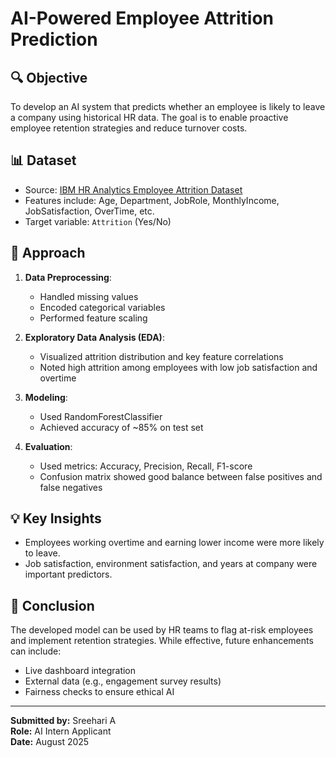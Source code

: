 # AI-Powered Employee Attrition Prediction

## 🔍 Objective
To develop an AI system that predicts whether an employee is likely to leave a company using historical HR data. The goal is to enable proactive employee retention strategies and reduce turnover costs.

## 📊 Dataset
- Source: [IBM HR Analytics Employee Attrition Dataset](https://www.kaggle.com/datasets/pavansubhasht/ibm-hr-analytics-attrition-dataset)
- Features include: Age, Department, JobRole, MonthlyIncome, JobSatisfaction, OverTime, etc.
- Target variable: `Attrition` (Yes/No)

## 🧠 Approach
1. **Data Preprocessing**:
   - Handled missing values
   - Encoded categorical variables
   - Performed feature scaling

2. **Exploratory Data Analysis (EDA)**:
   - Visualized attrition distribution and key feature correlations
   - Noted high attrition among employees with low job satisfaction and overtime

3. **Modeling**:
   - Used RandomForestClassifier
   - Achieved accuracy of ~85% on test set

4. **Evaluation**:
   - Used metrics: Accuracy, Precision, Recall, F1-score
   - Confusion matrix showed good balance between false positives and false negatives

## 💡 Key Insights
- Employees working overtime and earning lower income were more likely to leave.
- Job satisfaction, environment satisfaction, and years at company were important predictors.

## 🏁 Conclusion
The developed model can be used by HR teams to flag at-risk employees and implement retention strategies. While effective, future enhancements can include:
- Live dashboard integration
- External data (e.g., engagement survey results)
- Fairness checks to ensure ethical AI

---

**Submitted by:** Sreehari A  
**Role:** AI Intern Applicant  
**Date:** August 2025
